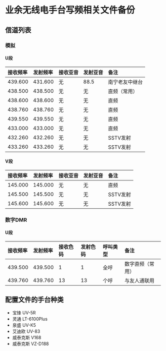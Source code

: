 # 业余无线电手台写频相关文件备份

## 信道列表

### 模拟

#### U段

| 接收频率 | 发射频率 | 接收亚音 | 发射亚音 | 备注 |
| :------ | :---- | :------ | :------ | :------ |
| 439.600 | 431.600 | 无 | 88.5 | 南宁老友中继台 |
| 438.500 | 438.500 | 无 | 无 | 直频（常用） |
| 438.600 | 438.600 | 无 | 无 | 直频 |
| 438.760 | 438.760 | 无 | 无 | 直频 |
| 439.550 | 439.550 | 无 | 无 | 直频 |
| 433.000 | 433.000 | 无 | 无 | 直频 |
| 432.260 | 432.260 | 无 | 无 | SSTV发射 |
| 433.260 | 433.260 | 无 | 无 | SSTV发射 |

#### V段

| 接收频率 | 发射频率 | 接收亚音 | 发射亚音 | 备注 |
| :------ | :---- | :------ | :------ | :------ |
| 145.000 | 145.000 | 无 | 无 | 直频 |
| 145.500 | 145.500 | 无 | 无 | SSTV发射 |
| 145.600 | 145.600 | 无 | 无 | SSTV发射 |

### 数字DMR

#### U段

| 接收频率 | 发射频率 | 接收色码 | 发射色码 | 呼叫类型 | 备注 |
| :------ | :---- | :------ | :------ | :------ | :------ |
| 439.500 | 439.500 | 1 | 1 | 全呼 | 数字直频（常用） |
| 439.760 | 439.760 | 13 | 13 | 个呼 | 与友人通联用 |

## 配置文件的手台种类

- 宝锋 UV-5R
- 灵通 LT-6100Plus
- 泉盛 UV-K5
- 艾迪欧 UV-83
- 威泰克斯 V168
- 威泰克斯 VZ-D188

